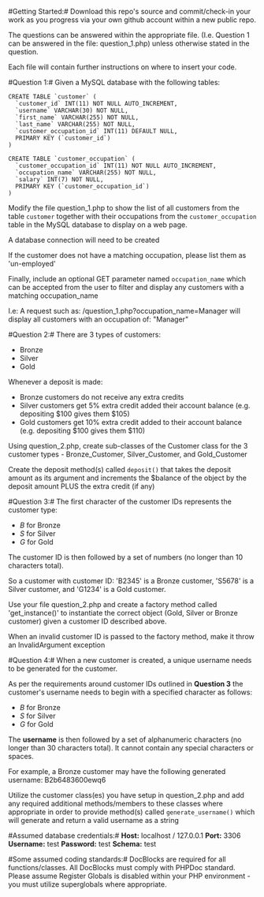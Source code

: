 #Getting Started:#
Download this repo's source and commit/check-in your work as you progress via your own github account within a new public repo.

The questions can be answered within the appropriate file. (I.e. Question 1 can be answered in the file: question_1.php) unless otherwise stated in the question.

Each file will contain further instructions on where to insert your code.

#Question 1:#
Given a MySQL database with the following tables:

```mysql
CREATE TABLE `customer` (
  `customer_id` INT(11) NOT NULL AUTO_INCREMENT,
  `username` VARCHAR(30) NOT NULL,
  `first_name` VARCHAR(255) NOT NULL,
  `last_name` VARCHAR(255) NOT NULL,
  `customer_occupation_id` INT(11) DEFAULT NULL,
  PRIMARY KEY (`customer_id`)
)

CREATE TABLE `customer_occupation` (
  `customer_occupation_id` INT(11) NOT NULL AUTO_INCREMENT,
  `occupation_name` VARCHAR(255) NOT NULL,
  `salary` INT(7) NOT NULL,
  PRIMARY KEY (`customer_occupation_id`)
)
```

Modify the file question_1.php to show the list of all customers from the table `customer` together with their occupations from the `customer_occupation` table in the MySQL database to display on a web page.

A database connection will need to be created

If the customer does not have a matching occupation, please list them as 'un-employed'

Finally, include an optional GET parameter named `occupation_name` which can be accepted from the user to filter and display any customers with a matching occupation_name

I.e: A request such as: /question_1.php?occupation_name=Manager will display all customers with an occupation of: "Manager"

#Question 2:#
There are 3 types of customers:
* Bronze
* Silver
* Gold

Whenever a deposit is made:
* Bronze customers do not receive any extra credits
* Silver customers get 5% extra credit added their account balance (e.g. depositing $100 gives them $105)
* Gold customers get 10% extra credit added to their account balance (e.g. depositing $100 gives them $110)

Using question_2.php, create sub-classes of the Customer class for the 3 customer types - Bronze_Customer, Silver_Customer, and Gold_Customer

Create the deposit method(s) called `deposit()` that takes the deposit amount as its argument and increments the $balance of the object by the deposit amount PLUS the extra credit (if any)

#Question 3:#
The first character of the customer IDs represents the customer type:
* *B* for Bronze
* *S* for Silver
* *G* for Gold

The customer ID is then followed by a set of numbers (no longer than 10 characters total).

So a customer with customer ID: 'B2345' is a Bronze customer, 'S5678' is a Silver customer, and 'G1234' is a Gold customer.

Use your file question_2.php and create a factory method called 'get_instance()' to instantiate the correct object (Gold, Silver or Bronze
customer) given a customer ID described above.

When an invalid customer ID is passed to the factory method, make it throw an InvalidArgument exception

#Question 4:#
When a new customer is created, a unique username needs to be generated for the customer.

As per the requirements around customer IDs outlined in **Question 3** the customer's username needs to begin with a specified character as follows:
* *B* for Bronze
* *S* for Silver
* *G* for Gold

The **username** is then followed by a set of alphanumeric characters (no longer than 30 characters total). It cannot contain any special characters or spaces.

For example, a Bronze customer may have the following generated username: B2b6483600ewq6

Utilize the customer class(es) you have setup in question_2.php and add any required additional methods/members to these classes where appropriate in order to provide method(s) called `generate_username()`
which will generate and return a valid username as a string

#Assumed database credentials:#
**Host:** localhost / 127.0.0.1
**Port:** 3306
**Username:** test
**Password:** test
**Schema:** test

#Some assumed coding standards:#
DocBlocks are required for all functions/classes. All DocBlocks must comply with PHPDoc standard.
Please assume Register Globals is disabled within your PHP environment - you must utilize superglobals where appropriate.
